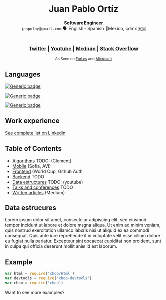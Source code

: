 <h1 align="center">Juan Pablo Ortíz</h1>

<div align="center">
  <strong>Software Engineer</strong>
</div>
<div align="center">
  <code>janpoloy@gmail.com</code>  🗣️ English - Spanish 📍Mexico, cdmx 🇲🇽
</div>
<br />

<div align="center">
  <h3>
    <a href="https://twitter.com/janpoloy">
      Twitter
    </a>
    <span> | </span>
    <a href="#">
      Youtube
    </a>
    <span> | </span>
    <a href="https://medium.com/@janpoloy">
      Medium
    </a>
    <span> | </span>
    <a href="https://stackoverflow.com/users/4991706/juan-p-ortiz">
      Stack Overflow
    </a>
  </h3>
</div>

<div align="center">
  <sub>As Seen on
  <a href="https://twitter.com/yoshuawuyts">Forbes</a> and
  <a href="https://github.com/choojs/choo/graphs/contributors">
    Microsoft
  </a>
</div>

## Languages
[![Generic badge](https://img.shields.io/badge/C++-advanced-green.svg)](https://shields.io/)

[![Generic badge](https://img.shields.io/badge/Javascript-advanced-green.svg)](https://shields.io/)

[![Generic badge](https://img.shields.io/badge/Python-learning-yellow.svg)](https://shields.io/)

## Work experience
[See complete list on Linkedin](https://www.linkedin.com/in/juan-pablo-ortiz/)

## Table of Contents
- [Algorithms](#example) TODO: (Clement)
- [Mobile](#philosophy) (Sofia, AVI)
- [Frontend](#events) (World Cup, Github Auth)
- [Backend](#state) TODO
- [Data estructures](#features) TODO: (youtube)
- [Talks and conferences](#state) TODO
- [Written articles](#state) (Medium)

## Data estrucures
Lorem ipsum dolor sit amet, consectetur adipiscing elit, sed eiusmod tempor incidunt ut labore et dolore magna aliqua. Ut enim ad minim veniam, quis nostrud exercitation ullamco laboris nisi ut aliquid ex ea commodi consequat. Quis aute iure reprehenderit in voluptate velit esse cillum dolore eu fugiat nulla pariatur. Excepteur sint obcaecat cupiditat non proident, sunt in culpa qui officia deserunt mollit anim id est laborum.

## Example
```js
var html = require('choo/html')
var devtools = require('choo-devtools')
var choo = require('choo')

```
Want to see more examples?
